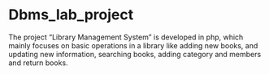 # Dbms_lab_project
The project “Library Management System” is developed in php, which mainly focuses on basic operations in a library like adding new books, and updating new information, searching books, adding category and members and return books.
